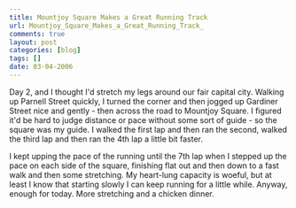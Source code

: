 ```yaml
---
title: Mountjoy Square Makes a Great Running Track
url: Mountjoy_Square_Makes_a_Great_Running_Track_
comments: true
layout: post
categories: [blog]
tags: []
date: 03-04-2006
---
```

<p class="intro"></p>
Day 2, and I thought I'd stretch my legs around our fair capital city. Walking up Parnell Street quickly, I turned the corner and then jogged up Gardiner Street nice and gently - then across the road to Mountjoy Square. I figured it'd be hard to judge distance or pace without some sort of guide - so the square was my guide. I walked the first lap and then ran the second, walked the third lap and then ran the 4th lap a little bit faster.

I kept upping the pace of the running until the 7th lap when I stepped up the pace on each side of the square, finishing flat out and then down to a fast walk and then some stretching. My heart-lung capacity is woeful, but at least I know that starting slowly I can keep running for a little while. Anyway, enough for today. More stretching and a chicken dinner.

